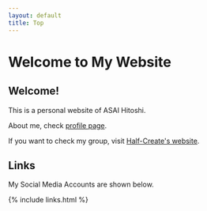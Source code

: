 ```yaml
---
layout: default
title: Top
---
```


# Welcome to My Website

## Welcome!

This is a personal website of ASAI Hitoshi.

About me, check [profile page](./profile).

If you want to check my group, visit [Half-Create's website](https://half-create.org).

## Links

My Social Media Accounts are shown below.

{% include links.html %}

